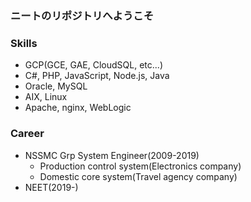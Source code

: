 ### ニートのリポジトリへようこそ

### Skills
- GCP(GCE, GAE, CloudSQL, etc...)
- C#, PHP, JavaScript, Node.js, Java
- Oracle, MySQL
- AIX, Linux
- Apache, nginx, WebLogic

### Career
- NSSMC Grp System Engineer(2009-2019)
  - Production control system(Electronics company)
  - Domestic core system(Travel agency company)
- NEET(2019-)
